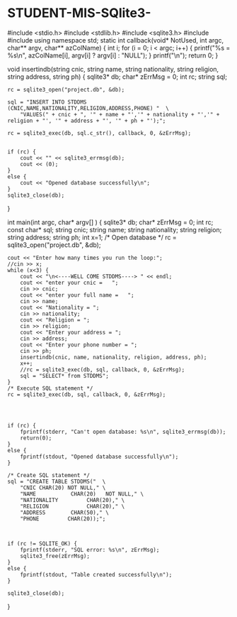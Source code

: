 # STUDENT-MIS-SQlite3-
#include <stdio.h>
#include <stdlib.h>
#include <sqlite3.h>
#include <iostream>
#include <string>
using namespace std;
static int callback(void* NotUsed, int argc, char** argv, char** azColName) {
    int i;
    for (i = 0; i < argc; i++) {
        printf("%s = %s\n", azColName[i], argv[i] ? argv[i] : "NULL");
    }
    printf("\n");
    return 0;
}

void insertindb(string cnic, string name, string nationality, string religion, string address, string ph) {
    sqlite3* db;
    char* zErrMsg = 0;
    int rc;
    string sql;

 

    rc = sqlite3_open("project.db", &db);

    sql = "INSERT INTO STDDMS (CNIC,NAME,NATIONALITY,RELIGION,ADDRESS,PHONE) "  \
        "VALUES(" + cnic + ", '" + name + "','" + nationality + "','" + religion + "', '" + address + "', '" + ph + "');";

    rc = sqlite3_exec(db, sql.c_str(), callback, 0, &zErrMsg);


    if (rc) {
        cout << "" << sqlite3_errmsg(db);
        cout << (0);
    }
    else {
        cout << "Opened database successfully\n";
    }
    sqlite3_close(db);



}

int main(int argc, char* argv[] ) {
    sqlite3* db;
    char* zErrMsg = 0;
    int rc;
    const char* sql;
    string cnic;
    string name;
    string nationality;
    string religion;
    string address;
    string ph;
    int x=1;
    /* Open database */
    rc = sqlite3_open("project.db", &db);

    cout << "Enter how many times you run the loop:";
    //cin >> x;
    while (x<3) {
        cout << "\n<----WELL COME STDDMS----> " << endl;
        cout << "enter your cnic =   ";
        cin >> cnic;
        cout << "enter your full name =   ";
        cin >> name;
        cout << "Nationality = ";
        cin >> nationality;
        cout << "Religion = ";
        cin >> religion;
        cout << "Enter your address = ";
        cin >> address;
        cout << "Enter your phone number = ";
        cin >> ph;
        insertindb(cnic, name, nationality, religion, address, ph);
        x++;
        //rc = sqlite3_exec(db, sql, callback, 0, &zErrMsg);
        sql = "SELECT* from STDDMS";
    }
    /* Execute SQL statement */
    rc = sqlite3_exec(db, sql, callback, 0, &zErrMsg);

    
   

    if (rc) {
        fprintf(stderr, "Can't open database: %s\n", sqlite3_errmsg(db));
        return(0);
    }
    else {
        fprintf(stdout, "Opened database successfully\n");
    }

    /* Create SQL statement */
    sql = "CREATE TABLE STDDMS("  \
        "CNIC CHAR(20) NOT NULL," \
        "NAME           CHAR(20)   NOT NULL," \
        "NATIONALITY         CHAR(20)," \
        "RELIGION            CHAR(20)," \
        "ADDRESS        CHAR(50)," \
        "PHONE         CHAR(20));";

    
    
    if (rc != SQLITE_OK) {
        fprintf(stderr, "SQL error: %s\n", zErrMsg);
        sqlite3_free(zErrMsg);
    }
    else {
        fprintf(stdout, "Table created successfully\n");
    }

    sqlite3_close(db);
}
